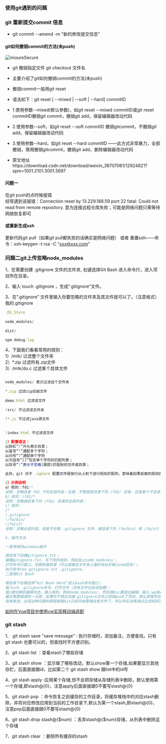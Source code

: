 ### 使用git遇到的问题
### git 重新提交commit 信息
- git commit --amend -m "新的修改提交信息"
#### git如何撤销commit的方法(未push)
<img :src="$withBase('/gitcommit.png')" alt="mixureSecure">

- git 撤销指定文件 git checkout 文件名

- 主要介绍了git如何撤销commit的方法(未push)

- 撤销commit一般用git reset 

- 语法如下：git reset [ --mixed | --soft | --hard] commitID

- 1.使用参数--mixed(默认参数)，如git reset --mixed commitID或git reset commitID撤销git commit，撤销git add，保留编辑器改动代码

- 2.使用参数--soft，如git reset --soft commitID 撤销gitcommit，不撤销git add，保留编辑器改动代码

- 3.使用参数--hard，如git reset --hard commitID ——此方式非常暴力，全部撤销，慎用撤销gitcommit，撤销git add，删除编辑器改动代码


- 原文地址https://download.csdn.net/download/weixin_38707061/12924821?spm=1001.2101.3001.5697

#### 问题一
在git push的点时候报错<br />
经常遇到该报错：Connection reset by 13.229.188.59 port 22 fatal: Could not read from remote repository.
意为连接远程仓库失败；可能是网络问题只需等待网络恢复即可
#### 或重新生成ssh
更新代码git pull（如果git pull都失败的话确实是网络问题）  或者 重置ssh——命令：ssh-keygen -t rsa -C "xxx@xxx.com"
### 问题二git上传忽略node_modules
1、在需要创建 .gitignore 文件的文件夹, 右键选择Git Bash 进入命令行，进入项目所在目录。<br />

2、输入 touch .gitignore ，生成“.gitignore”文件。<br />

3、在”.gitignore” 文件里输入你要忽略的文件夹及其文件就可以了。（注意格式）<br />
我的.gitignore<br />
```js
.DS_Store
 
node_modules/
 
dist/

npm-debug.log

```

4、下面我们看看常用的规则：<br />
1）/mtk/               过滤整个文件夹<br />
2）*.zip                过滤所有.zip文件<br />
3）/mtk/do.c         过滤某个具体文件<br />
```js

node_modules/ 表示过滤这个文件夹
 
*.zip 过滤zip后缀文件
 
demo.html 过滤该文件
 
!src/ 不过滤该文件夹
 
!*.js 不过滤java源文件
 
 
!index.html 不过滤该文件

```
```js
1）配置语法：
以斜杠“/”开头表示目录；
以星号“*”通配多个字符；
以问号“?”通配单个字符
以方括号“[]”包含单个字符的匹配列表；
以叹号“!”表示不忽略(跟踪)匹配到的文件或目录；

此外，git 对于 .ignore 配置文件是按行从上到下进行规则匹配的，意味着如果前面的规则匹配的范围更大，则后面的规则将不会生效；

2）示例说明
a）规则：fd1/*
说明：忽略目录 fd1 下的全部内容；注意，不管是根目录下的 /fd1/ 目录，还是某个子目录 /child/fd1/ 目录，都会被忽略；
b）规则：/fd1/*
说明：忽略根目录下的 /fd1/ 目录的全部内容；
c）规则：
/*
!.gitignore
!/fw/bin/
!/fw/sf/
说明：忽略全部内容，但是不忽略 .gitignore 文件、根目录下的 /fw/bin/ 和 /fw/sf/ 目录；

5、操作方法

一是常规的windows操作

根目录下创建gitignore.txt；
编辑gitignore.txt，写下你的规则，例如加上node_modules/；
打开命令行窗口，切换到根目录（可以直接在文件夹上面的地址栏输入cmd回车）；
执行命令ren gitignore.txt .gitignore。
二是用Git Bash

根目录下右键选择“Git Bash Here”进入bash命令窗口；
输入vim .gitignore命令，打开文件（没有文件会自动创建）；
按i键切换到编辑状态，输入规则，例如node_modules/，然后按Esc键退出编辑，输入:wq保存退出。
最后需要强调的一点是，如果你不慎在创建.gitignore文件之前就push了项目，那么即使你在.gitignore文件中写入新的过滤规则，这些规则也不会起作用，Git仍然会对所有文件进行版本管理。
简单来说，出现这种问题的原因就是Git已经开始管理这些文件了，所以你无法再通过过滤规则过滤它们。因此一定要养成在项目开始就创建.gitignore文件的习惯，否则一旦push，处理起来会非常麻烦。
```
<a href="https://blog.csdn.net/qq_37818095/article/details/82145062" target="view_window">如何在Vue项目中使用vw实现移动端适配</a>


### git stash

1、 git stash save "save message"  : 执行存储时，添加备注，方便查找，只有git stash 也要可以的，但查找时不方便识别。

2、git stash list  ：查看stash了哪些存储

3、git stash show ：显示做了哪些改动，默认show第一个存储,如果要显示其他存贮，后面直接跟id，比如第二个 git stash show 跟list中的id号

4、git stash apply :应用某个存储,但不会把存储从存储列表中删除，默认使用第一个存储,即stash@{0}，注意apply后面直接跟0不要写stash@{0}

5、git stash pop ：命令恢复之前缓存的工作目录，将缓存堆栈中的对应stash删除，并将对应修改应用到当前的工作目录下,默认为第一个stash,即stash@{0}，注意pop后面直接跟0不要写stash@{0}

6、git stash drop stash@{$num} ：丢弃stash@{$num}存储，从列表中删除这个存储

7、git stash clear ：删除所有缓存的stash
